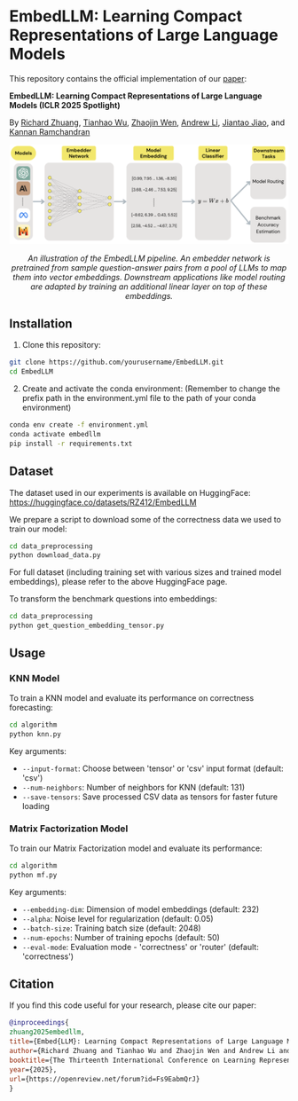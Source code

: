 # EmbedLLM: Learning Compact Representations of Large Language Models

This repository contains the official implementation of our [paper](https://arxiv.org/abs/2410.02223): 

**EmbedLLM: Learning Compact Representations of Large Language Models (ICLR 2025 Spotlight)**

By [Richard Zhuang](https://richardzhuang0412.github.io/), 
[Tianhao Wu](https://thwu1.github.io/tianhaowu/),
[Zhaojin Wen](https://www.linkedin.com/in/zhaojin-wen-7657bb220/),
[Andrew Li](https://www.linkedin.com/in/andrewli2403/),
[Jiantao Jiao](https://people.eecs.berkeley.edu/~jiantao),
and [Kannan Ramchandran](https://people.eecs.berkeley.edu/~kannanr/)

<div align="center">
  <img src="assets/embedllm_diagram.jpg" width="800px">
  <p><em>An illustration of the EmbedLLM pipeline. An embedder network is pretrained from sample question-answer pairs from a pool of LLMs to map them into vector embeddings. Downstream applications like model routing are adapted by training an additional linear layer on top of these embeddings.</em></p>
</div>

## Installation

1. Clone this repository:
```bash
git clone https://github.com/yourusername/EmbedLLM.git
cd EmbedLLM
```

2. Create and activate the conda environment: 
(Remember to change the prefix path in the environment.yml file to the path of your conda environment)
```bash
conda env create -f environment.yml
conda activate embedllm
pip install -r requirements.txt
```

## Dataset

The dataset used in our experiments is available on HuggingFace:
https://huggingface.co/datasets/RZ412/EmbedLLM

We prepare a script to download some of the correctness data we used to train our model:
```bash
cd data_preprocessing
python download_data.py
```

For full dataset (including training set with various sizes and trained model embeddings), please refer to the above HuggingFace page.

To transform the benchmark questions into embeddings:
```bash
cd data_preprocessing
python get_question_embedding_tensor.py
```

## Usage

### KNN Model

To train a KNN model and evaluate its performance on correctness forecasting:
```bash
cd algorithm
python knn.py
```

Key arguments:
- `--input-format`: Choose between 'tensor' or 'csv' input format (default: 'csv')
- `--num-neighbors`: Number of neighbors for KNN (default: 131)
- `--save-tensors`: Save processed CSV data as tensors for faster future loading

### Matrix Factorization Model

To train our Matrix Factorization model and evaluate its performance:
```bash
cd algorithm
python mf.py
```

Key arguments:
- `--embedding-dim`: Dimension of model embeddings (default: 232)
- `--alpha`: Noise level for regularization (default: 0.05)
- `--batch-size`: Training batch size (default: 2048)
- `--num-epochs`: Number of training epochs (default: 50)
- `--eval-mode`: Evaluation mode - 'correctness' or 'router' (default: 'correctness')

## Citation

If you find this code useful for your research, please cite our paper:

```bibtex
@inproceedings{
zhuang2025embedllm,
title={Embed{LLM}: Learning Compact Representations of Large Language Models},
author={Richard Zhuang and Tianhao Wu and Zhaojin Wen and Andrew Li and Jiantao Jiao and Kannan Ramchandran},
booktitle={The Thirteenth International Conference on Learning Representations},
year={2025},
url={https://openreview.net/forum?id=Fs9EabmQrJ}
}
```
